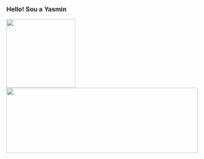 ### Hello! Sou a Yasmin 

<div align="left">
  <a href="https://www.linkedin.com/in/yasmin-goncalves/">
  <img height="180em" src="https://github-readme-stats.vercel.app/api?username=YasminGonc&show_icons=true&theme=radical&include_all_commits=true&count_private=true"/>
  <img height="170em" width="500em" src="https://github-readme-stats.vercel.app/api/top-langs/?username=YasminGonc&layout=compact&langs_count=7&theme=radical"/>
</div>


